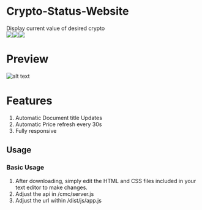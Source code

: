 # Crypto-Status-Website
Display current value of desired crypto <br> 
<img src="https://img.shields.io/badge/node.js%20-%2343853D.svg?&style=for-the-badge&logo=node.js&logoColor=white"/><img src="https://img.shields.io/badge/express.js%20-%23404d59.svg?&style=for-the-badge"/><img src="https://img.shields.io/badge/jquery%20-%230769AD.svg?&style=for-the-badge&logo=jquery&logoColor=white"/>
 
 # Preview

![alt text](https://cdn.thealemw.com/joLvzV.png)

# Features

1. Automatic Document title Updates
1. Automatic Price refresh every 30s
1. Fully responsive

## Usage

### Basic Usage

1. After downloading, simply edit the HTML and CSS files included in your text editor to make changes.
1. Adjust the api in /cmc/server.js
1. Adjust the url within /dist/js/app.js
